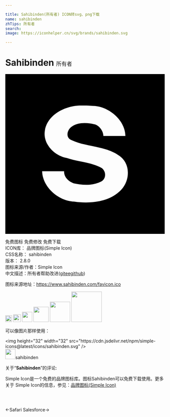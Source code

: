 ```yaml
---

title: Sahibinden(所有者) ICON转svg、png下载
name: sahibinden
zhTips: 所有者
search: 
image: https://iconhelper.cn/svg/brands/sahibinden.svg

---
```


# Sahibinden  <small style="font-size: 60%;font-weight: 100">所有者</small>

<div id="svg" class="svg-wrap">
<svg role="img" xmlns="http://www.w3.org/2000/svg" viewBox="0 0 24 24"><title>Sahibinden icon</title><path d="M0 0v24h24V0zm11.517 4.723c.563-.007 1.13-.004 1.69.063 2.412.054 4.853 2.18 4.879 4.508h-3.319c.009-.694-.603-1.555-1.279-1.732-1.105-.269-2.46-.355-3.43.294-.738.445-1.065 1.672-.095 2.056 2.288 1.083 5.158.846 7.224 2.372 1.698 1.21 1.598 3.666.274 5.086-1.718 1.84-4.636 2.132-7.099 1.782-2.448-.117-4.755-2.245-4.819-4.562h3.311c-.056.832.638 1.557 1.46 1.822 1.27.275 2.726.358 3.93-.19.96-.323 1.024-1.544.284-2.103-1.595-.897-3.565-.924-5.297-1.518-2.012-.39-3.643-2.278-3.26-4.197.424-2.342 3.127-3.727 5.546-3.681z"/></svg>
</div>
<detail full-name='sahibinden'></detail>

<div class="detail-page">
<p>
<span><span class="badge-success badge">免费图标</span> <span class="badge-success badge">免费修改</span>  <span class="badge-success badge">免费下载</span> </span>
<br/>
<span>
ICON库：
<span class="badge-secondary badge">品牌图标(Simple Icon)</span> 
</span>
<br/>
<span>
CSS名称：
<span class="badge-secondary badge">sahibinden</span> 
</span>

<br/>
<span>
版本：
<span class="badge-secondary badge">2.8.0</span> 
</span>
<br/>
<span>图标来源/作者：<span class="badge-light badge">Simple Icon</span></span> 
<br/>
<span class="zh-detail">中文描述：<span class="badge-primary badge">所有者</span><span class="help-link"><span>帮助改进</span>(<a href="https://gitee.com/liuwave/icon-helper/edit/master/json/brands/sahibinden.json" target="_blank" rel="noopener noreferrer">gitee</a><a href="https://github.com/liuwave/icon-helper/edit/master/json/brands/sahibinden.json" target="_blank" rel="noopener noreferrer">github</a></span>)</span><br/>
</p>
</div><div class="description description alert alert-light"><p>图标来源地址：<a href="https://www.sahibinden.com/favicon.ico" target="_blank" rel="noopener noreferrer">https://www.sahibinden.com/favicon.ico</a></p></div>
<div class="alert alert-dark">
<img height="21" width="21" src="https://cdn.jsdelivr.net/npm/simple-icons@latest/icons/sahibinden.svg" />
<img height="24" width="24" src="https://cdn.jsdelivr.net/npm/simple-icons@latest/icons/sahibinden.svg" />
<img height="32" width="32" src="https://cdn.jsdelivr.net/npm/simple-icons@latest/icons/sahibinden.svg" />
<img height="48" width="48" src="https://cdn.jsdelivr.net/npm/simple-icons@latest/icons/sahibinden.svg" />
<img height="64" width="64" src="https://cdn.jsdelivr.net/npm/simple-icons@latest/icons/sahibinden.svg" />
<img height="96" width="96" src="https://cdn.jsdelivr.net/npm/simple-icons@latest/icons/sahibinden.svg" />

</div>
<div>
  <p>可以像图片那样使用：    
  </p>
  <div class="alert alert-primary" style="font-size: 14px">
    &lt;img height="32" width="32" src="https://cdn.jsdelivr.net/npm/simple-icons@latest/icons/sahibinden.svg" /&gt;
    <copy-btn content='<img height="32" width="32" src="https://cdn.jsdelivr.net/npm/simple-icons@latest/icons/sahibinden.svg" />'></copy-btn>
  </div>
  <div class="alert alert-secondary">
    <img height="32" width="32" src="https://cdn.jsdelivr.net/npm/simple-icons@latest/icons/sahibinden.svg" />sahibinden
    <copy-btn content="sahibinden" btn-title="复制图标名称"></copy-btn>
  </div>
</div>
<div class="icon-detail__container">
<p>关于“<b>Sahibinden</b>”的评论:</p>
</div>
<Vssue title="关于“Sahibinden”的评论" />
<div><p>Simple Icon是一个免费的品牌图标库。图标Sahibinden可以免费下载使用。更多关于  Simple Icon的信息，参见：<a target="_blank" href="https://iconhelper.cn/brands.html">品牌图标(Simple Icon)</a>
</p></div>


<div style="padding:2rem 0 " class="page-nav"><p class="inner"><span class="prev">←<router-link to="/icon/safari.html">Safari</router-link></span> <span class="next"><router-link to="/icon/salesforce.html">Salesforce</router-link>→</span></p></div>
